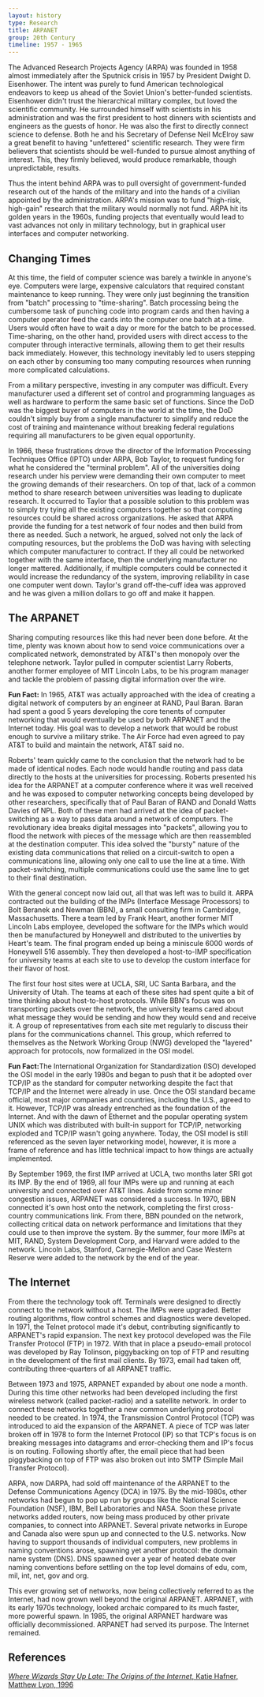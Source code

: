 ```yaml
---
layout: history
type: Research
title: ARPANET
group: 20th Century
timeline: 1957 - 1965
---
```


The Advanced Research Projects Agency (ARPA) was founded in 1958 almost immediately after the Sputnick crisis in 1957 by President Dwight D. Eisenhower. The intent was purely to fund American technological endeavors to keep us ahead of the Soviet Union's better-funded scientists. Eisenhower didn't trust the hierarchical military complex, but loved the scientific community. He surrounded himself with scientists in his administration and was the first president to host dinners with scientists and engineers as the guests of honor. He was also the first to directly connect science to defense. Both he and his Secretary of Defense Neil McElroy saw a great benefit to having "unfettered" scientific research. They were firm believers that scientists should be well-funded to pursue almost anything of interest. This, they firmly believed, would produce remarkable, though unpredictable, results.

Thus the intent behind ARPA was to pull oversight of government-funded research out of the hands of the military and into the hands of a civilian appointed by the administration. ARPA's mission was to fund "high-risk, high-gain" research that the military would normally not fund. ARPA hit its golden years in the 1960s, funding projects that eventually would lead to vast advances not only in military technology, but in graphical user interfaces and computer networking.

<h2>Changing Times</h2>
At this time, the field of computer science was barely a twinkle in anyone's eye. Computers were large, expensive calculators that required constant maintenance to keep running. They were only just beginning the transition from "batch" processing to "time-sharing". Batch processing being the cumbersome task of punching code into program cards and then having a computer operator feed the cards into the computer one batch at a time. Users would often have to wait a day or more for the batch to be processed. Time-sharing, on the other hand, provided users with direct access to the computer through interactive terminals, allowing them to get their results back immediately. However, this technology inevitably led to users stepping on each other by consuming too many computing resources when running more complicated calculations.

From a military perspective, investing in any computer was difficult. Every manufacturer used a different set of control and programming languages as well as hardware to perform the same basic set of functions. Since the DoD was the biggest buyer of computers in the world at the time, the DoD couldn't simply buy from a single manufacturer to simplify and reduce the cost of training and maintenance without breaking federal regulations requiring all manufacturers to be given equal opportunity.

In 1966, these frustrations drove the director of the Information Processing Techniques Office (IPTO) under ARPA, Bob Taylor, to request funding for what he considered the "terminal problem". All of the universities doing research under his perview were demanding their own computer to meet the growing demands of their researchers. On top of that, lack of a common method to share research between universities was leading to duplicate research. It occurred to Taylor that a possible solution to this problem was to simply try tying all the existing computers together so that computing resources could be shared across organizations. He asked that ARPA provide the funding for a test network of four nodes and then build from there as needed. Such a network, he argued, solved not only the lack of computing resources, but the problems the DoD was having with selecting which computer manufacturer to contract. If they all could be networked together with the same interface, then the underlying manufacturer no longer mattered. Additionally, if multiple computers could be connected it would increase the redundancy of the system, improving reliability in case one computer went down. Taylor's grand off-the-cuff idea was approved and he was given a million dollars to go off and make it happen.

<h2>The ARPANET</h2>
Sharing computing resources like this had never been done before. At the time, plenty was known about how to send voice communications over a complicated network, demonstrated by AT&T's then monopoly over the telephone network. Taylor pulled in computer scientist Larry Roberts, another former employee of MIT Lincoln Labs, to be his program manager and tackle the problem of passing digital information over the wire.

<span class="notation"><strong>Fun Fact:</strong> In 1965, AT&T was actually  approached with the idea of creating a digital network of computers by an engineer at RAND, Paul Baran. Baran had spent a good 5 years developing the core tenents of computer networking that would eventually be used by both ARPANET and the Internet today. His goal was to develop a network that would be robust enough to survive a military strike. The Air Force had even agreed to pay AT&T to build and maintain the network, AT&T said no.</span> 

Roberts' team quickly came to the conclusion that the network had to be made  of identical nodes. Each node would handle routing and pass data directly to the hosts at the universities for processing. Roberts presented his idea for the ARPANET at a computer conference where it was well received and he was exposed to computer networking concepts being developed by other researchers, specifically that of Paul Baran of RAND and Donald Watts Davies of NPL. Both of these men had arrived at the idea of packet-switching as a way to pass data around a network of computers. The revolutionary idea breaks digital messages into "packets", allowing you to flood the network with pieces of the message which are then reassembled at the destination computer. This idea solved the "bursty" nature of the existing data communications that relied on a circuit-switch to open a communications line, allowing only one call to use the line at a time. With packet-switching, multiple communications could use the same line to get to their final destination. 

With the general concept now laid out, all that was left was to build it. ARPA contracted out the building of the IMPs (Interface Message Processors) to Bolt Beranek and Newman (BBN), a small consulting firm in Cambridge, Massachusetts. There a team led by Frank Heart, another former MIT Lincoln Labs employee, developed the software for the IMPs which would then be manufactured by Honeywell and distributed to the univerties by Heart's team. The final program ended up being a miniscule 6000 words of Honeywell 516 assembly. They then developed a host-to-IMP specification for university teams at each site to use to develop the custom interface for their flavor of host. 

The first four host sites were at UCLA, SRI, UC Santa Barbara, and the University of Utah. The teams at each of these sites had spent quite a bit of time thinking about host-to-host protocols. While BBN's focus was on transporting packets over the network, the university teams cared about what message they would be sending and how they would send and receive it. A group of representatives from each site met regularly to discuss their plans for the communications channel. This group, which referred to themselves as the Network Working Group (NWG) developed the "layered" approach for protocols, now formalized in the OSI model. 

<span class="notation"><strong>Fun Fact:</strong>The International Organization for Standardization (ISO) developed the OSI model in the early 1980s and began to push that it be adopted over TCP/IP as the standard for computer networking despite the fact that TCP/IP and the Internet were already in use. Once the OSI standard became official, most major companies and countries, including the U.S., agreed to it. However, TCP/IP was already entrenched as the foundation of the Internet. And with the dawn of Ethernet and the popular operating system UNIX which was distributed with built-in support for TCP/IP, networking exploded and TCP/IP wasn't going anywhere. Today, the OSI model is still referenced as the seven layer networking model, however, it is more a frame of reference and has little technical impact to how things are actually implemented.</span>

By September 1969, the first IMP arrived at UCLA, two months later SRI got its IMP. By the end of 1969, all four IMPs were up and running at each university and connected over AT&T lines. Aside from some minor congestion issues, ARPANET was considered a success. In 1970, BBN connected it's own host onto the network, completing the first cross-country communications link. From there, BBN pounded on the network, collecting critical data on network performance and limitations that they could use to then improve the system. By the summer, four more IMPs at MIT, RAND, System Development Corp, and Harvard were added to the network. Lincoln Labs, Stanford, Carnegie-Mellon and Case Western Reserve were added to the network by the end of the year. 

<h2>The Internet</h2>
From there the technology took off. Terminals were designed to directly connect to the network without a host. The IMPs were upgraded. Better routing algorithms, flow control schemes and diagnostics were developed. In 1971, the Telnet protocol made it's debut, contributing significantly to ARPANET's rapid expansion. The next key protocol developed was the File Transfer Protocol (FTP) in 1972. With that in place a pseudo-email protocol was developed by Ray Tolinson, piggybacking on top of FTP and resulting in the development of the first mail clients. By 1973, email had taken off, contributing three-quarters of all ARPANET traffic. 

Between 1973 and 1975, ARPANET expanded by about one node a month. During this time other networks had been developed including the first wireless network (called packet-radio) and a satellite network. In order to connect these networks together a new common underlying protocol needed to be created. In 1974, the Transmission Control Protocol (TCP) was introduced to aid the expansion of the ARPANET. A piece of TCP was later broken off in 1978 to form the Internet Protocol (IP) so that TCP's focus is on breaking messages into datagrams and error-checking them and IP's focus is on routing. Following shortly after, the email piece that had been piggybacking on top of FTP was also broken out into SMTP (Simple Mail Transfer Protocol).

ARPA, now DARPA, had sold off maintenance of the ARPANET to the Defense Communications Agency (DCA) in 1975. By the mid-1980s, other networks had begun to pop up run by groups like the National Science Foundation (NSF), IBM, Bell Laboratories and NASA. Soon these private networks added routers, now being mass produced by other private companies, to connect into ARPANET. Several private networks in Europe and Canada also were spun up and connected to the U.S. networks. Now having to support thousands of individual computers, new problems in naming conventions arose, spawning yet another protocol: the domain name system (DNS). DNS spawned over a year of heated debate over naming conventions before settling on the top level domains of edu, com, mil, int, net, gov and org. 

This ever growing set of networks, now being collectively referred to as the Internet, had now grown well beyond the original ARPANET. ARPANET, with its early 1970s technology, looked archaic compared to its much faster, more powerful spawn. In 1985, the original ARPANET hardware was officially decommissioned. ARPANET had served its purpose. The Internet remained.

<h2>References</h2>
<a href="/2017/02/12/wherewizards/"><i>Where Wizards Stay Up Late: The Origins of the Internet</i>, Katie Hafner, Matthew Lyon, 1996</a>